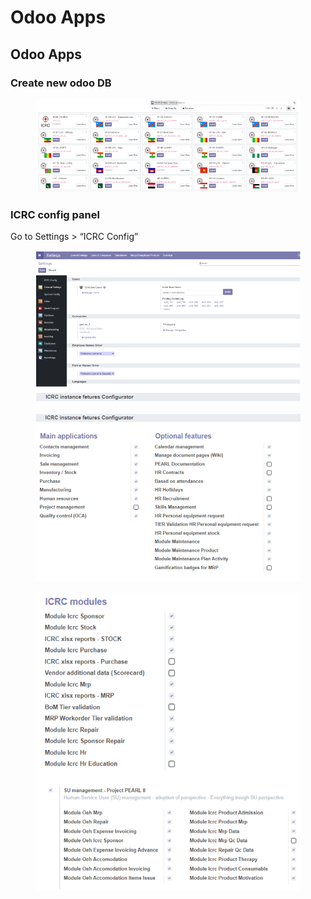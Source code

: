 # Odoo Apps

## Odoo Apps

### Create new odoo DB

<figure><img src="../../../.gitbook/assets/image (210).png" alt=""><figcaption></figcaption></figure>

### ICRC config panel

Go to Settings > “ICRC Config”

<figure><img src="../../../.gitbook/assets/image (211).png" alt=""><figcaption></figcaption></figure>

<figure><img src="../../../.gitbook/assets/image (212).png" alt=""><figcaption></figcaption></figure>

<figure><img src="../../../.gitbook/assets/image (213).png" alt=""><figcaption></figcaption></figure>
